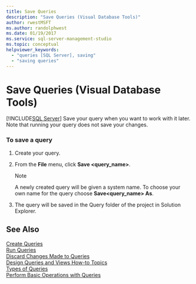 ```yaml
---
title: Save Queries
description: "Save Queries (Visual Database Tools)"
author: rwestMSFT
ms.author: randolphwest
ms.date: 01/19/2017
ms.service: sql-server-management-studio
ms.topic: conceptual
helpviewer_keywords:
  - "queries [SQL Server], saving"
  - "saving queries"
---
```

# Save Queries (Visual Database Tools)
[!INCLUDE[SQL Server](../includes/applies-to-version/sqlserver.md)]
Save your query when you want to work with it later. Note that running your query does not save your changes.  
  
### To save a query  
  
1.  Create your query.  
  
2.  From the **File** menu, click **Save <query_name>**.  
  
    > [!NOTE]  
    > A newly created query will be given a system name. To choose your own name for the query choose **Save<query_name> As**.  
  
3.  The query will be saved in the Query folder of the project in Solution Explorer.  
  
## See Also  
[Create Queries](create-queries-visual-database-tools.md)  
[Run Queries](run-queries-visual-database-tools.md)  
[Discard Changes Made to Queries](discard-changes-made-to-queries-visual-database-tools.md)  
[Design Queries and Views How-to Topics](design-queries-and-views-how-to-topics-visual-database-tools.md)  
[Types of Queries](types-of-queries-visual-database-tools.md)  
[Perform Basic Operations with Queries](perform-basic-operations-with-queries-visual-database-tools.md)  
  
